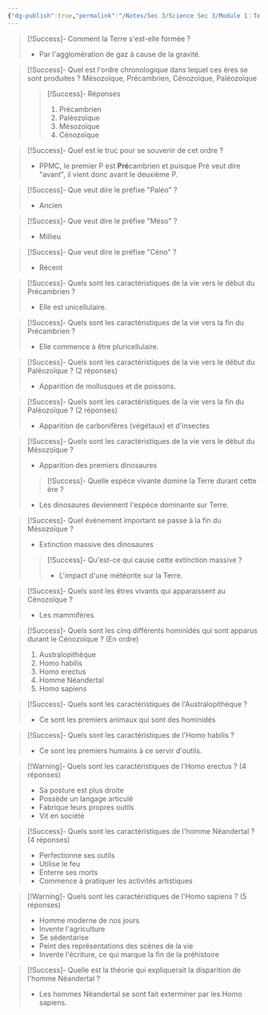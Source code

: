 ```yaml
---
{"dg-publish":true,"permalink":"/Notes/Sec 3/Science Sec 3/Module 1：Terre et Espace/Chapitre 2：Le développement de la vie sur Terre/2.2：Les grands épisodes du vivant/"}
---
```



>[!Success]- Comment la Terre s'est-elle formée ?
>- Par l'agglomération de gaz à cause de la gravité.

>[!Success]- Quel est l'ordre chronologique dans lequel ces ères se sont produites ?
>Mésozoïque, Précambrien, Cénozoïque, Paléozoïque
>>[!Success]- Réponses
>>1. Précambrien
>>2. Paléozoïque
>>3. Mésozoïque
>>4. Cénozoïque

>[!Success]- Quel est le truc pour se souvenir de cet ordre ?
>- PPMC, le premier P est **Pré**cambrien et puisque Pré veut dire "avant", il vient donc avant le deuxième P.

>[!Success]- Que veut dire le préfixe "Paléo" ?
>- Ancien

>[!Success]- Que veut dire le préfixe "Méso" ?
>- Millieu

>[!Success]- Que veut dire le préfixe "Céno" ?
>- Récent

>[!Success]- Quels sont les caractéristiques de la vie vers le début du Précambrien ?
>- Elle est unicellulaire.

>[!Success]- Quels sont les caractéristiques de la vie vers la fin du Précambrien ?
>- Elle commence à être pluricellulaire.

>[!Success]- Quels sont les caractéristiques de la vie vers le début du Paléozoïque ? (2 réponses)
>- Apparition de mollusques et de poissons.

>[!Success]- Quels sont les caractéristiques de la vie vers la fin du Paléozoïque ? (2 réponses)
>- Apparition de carbonifères (végétaux) et d'insectes

>[!Success]- Quels sont les caractéristiques de la vie vers le début du Mésozoïque ?
>- Apparition des premiers dinosaures
>>[!Success]- Quelle espèce vivante domine la Terre durant cette ère ?
>- Les dinosaures deviennent l'espèce dominante sur Terre.

>[!Success]- Quel évènement important se passe à la fin du Mésozoïque ?
>- Extinction massive des dinosaures
>>[!Success]- Qu'est-ce qui cause cette extinction massive ?
>>- L'impact d'une météorite sur la Terre.

>[!Success]- Quels sont les êtres vivants qui apparaissent au Cénozoïque ?
>- Les mammifères

>[!Success]- Quels sont les cinq différents hominidés qui sont apparus durant le Cénozoïque ? (En ordre)
>1. Australopithèque
>2. Homo habilis
>3. Homo erectus
>4. Homme Néandertal
>5. Homo sapiens

>[!Success]- Quels sont les caractéristiques de l'Australopithèque ?
>- Ce sont les premiers animaux qui sont des hominidés

>[!Success]- Quels sont les caractéristiques de l'Homo habilis ?
>- Ce sont les premiers humains à ce servir d'outils.

>[!Warning]- Quels sont les caractéristiques de l'Homo erectus ? (4 réponses)
>- Sa posture est plus droite
>- Possède un langage articulé
>- Fabrique leurs propres outils
>- Vit en société

>[!Success]- Quels sont les caractéristiques de l'homme Néandertal ? (4 réponses)
>- Perfectionne ses outils
>- Utilise le feu
>- Enterre ses morts
>- Commence à pratiquer les activités artistiques

>[!Warning]- Quels sont les caractéristiques de l'Homo sapiens ? (5 réponses)
>- Homme moderne de nos jours
>- Invente l'agriculture
>- Se sédentarise
>- Peint des représentations des scènes de la vie
>- Invente l'écriture, ce qui marque la fin de la préhistoire

>[!Success]- Quelle est la théorie qui expliquerait la disparition de l'homme Néandertal ?
>- Les hommes Néandertal se sont fait exterminer par les Homo sapiens.


